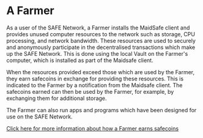 # A Farmer

As a user of the SAFE Network, a Farmer installs the MaidSafe client and provides unused computer resources to the network such as storage, CPU processing, and network bandwidth. These resources are used to securely and anonymously participate in the decentralised transactions which make up the SAFE Network. This is done using the local Vault on the Farmer's computer, which is installed as part of the Maidsafe client.

When the resources provided exceed those which are used by the Farmer, they earn safecoins in exchange for providing these resources. This is indicated to the Farmer by a notification from the Maidsafe client. The safecoins earned can then be used by the Farmer, for example, by exchanging them for additional storage.

The Farmer can also run apps and programs which have been designed for use on the SAFE Network.

[Click here for more information about how a Farmer earns safecoins ](https://www.youtube.com/watch?v=qpyT6VpdBMQ)
